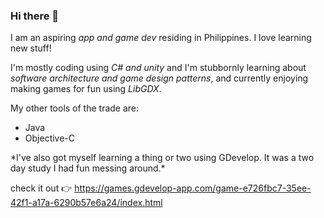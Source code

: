 ### Hi there 👋 


  I am an aspiring _app and game dev_ residing in Philippines. I love learning new stuff!
  
  I'm mostly coding using _C# and unity_ and I'm stubbornly learning about _software architecture and game design patterns_, and currently enjoying making games for fun using _LibGDX_. 

My other tools of the trade are: 
* Java
* Objective-C

\*I've also got myself learning a thing or two using GDevelop. It was a two day study I had fun messing around.\*

check it out :point_right: https://games.gdevelop-app.com/game-e726fbc7-35ee-42f1-a17a-6290b57e6a24/index.html
